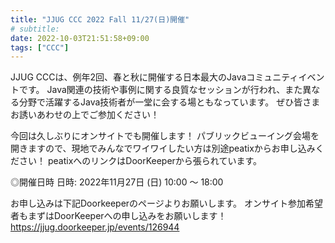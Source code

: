 ```yaml
---
title: "JJUG CCC 2022 Fall 11/27(日)開催"
# subtitle:
date: 2022-10-03T21:51:58+09:00
tags: ["CCC"]
---
```


JJUG CCCは、例年2回、春と秋に開催する日本最大のJavaコミュニティイベントです。
Java関連の技術や事例に関する良質なセッションが行われ、また異なる分野で活躍するJava技術者が一堂に会する場ともなっています。
ぜひ皆さまお誘いあわせの上でご参加ください！

今回は久しぶりにオンサイトでも開催します！
パブリックビューイング会場を開きますので、現地でみんなでワイワイしたい方は別途peatixからお申し込みください！
peatixへのリンクはDoorKeeperから張られています。

◎開催日時
日時: 2022年11月27日 (日) 10:00 ～ 18:00

お申し込みは下記Doorkeeperのページよりお願いします。
オンサイト参加希望者もまずはDoorKeeperへの申し込みをお願いします！
https://jjug.doorkeeper.jp/events/126944